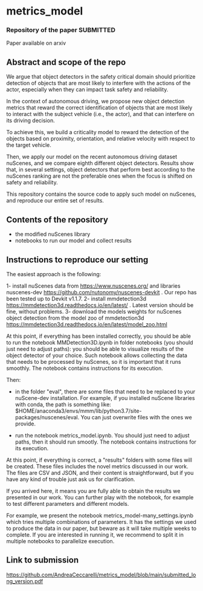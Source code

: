# metrics_model

### Repository of the paper SUBMITTED
Paper available on arxiv

## Abstract and scope of the repo

We argue that object detectors in the safety critical domain should prioritize detection of objects that are most likely to interfere with the actions of the actor, especially when they can impact task safety and reliability.

In the context of autonomous driving, we propose new object detection metrics that reward the correct identification of objects that are most likely to interact with the subject vehicle (i.e., the actor), and that can interfere on its driving decision. 

To achieve this, we build a criticality model to reward the detection of the objects based on proximity, orientation, and relative velocity with respect to the target vehicle. 

Then, we apply our model on the recent autonomous driving dataset nuScenes, and we compare eighth different object detectors. Results show that, in several settings, object detectors that perform best according to the nuScenes ranking are not the preferable ones when the focus is shifted on safety and reliability.

This repository contains the source code to apply such model on nuScenes, and reproduce our entire set of results.

## Contents of the repository
- the modified nuScenes library
- notebooks to run our model and collect results

## Instructions to reproduce our setting
The easiest approach is the following:

1- install nuScenes data from https://www.nuscenes.org/ and libraries nuscenes-dev https://github.com/nutonomy/nuscenes-devkit . Our repo has been tested up to Devkit v1.1.7.
2- install mmdetection3d https://mmdetection3d.readthedocs.io/en/latest/ . Latest version should be fine, without problems.
3- download the models weights for nuScenes object detection from the model zoo of mmdetection3d https://mmdetection3d.readthedocs.io/en/latest/model_zoo.html

At this point, if everything has been installed correctly, you should be able to run the notebook MMDetection3D.ipynb in folder notebooks (you should just need to adjust paths): you should be able to visualize results of the object detector of your choice. Such notebook allows collecting the data that needs to be processed by nuScenes, so it is important that it runs smoothly. The notebook contains instructions for its execution.

Then:
- in the folder "eval", there are some files that need to be replaced to your nuScene-dev installation. For example, if you installed nuScene libraries with conda, the path is something like: $HOME/anaconda3/envs/mmm/lib/python3.7/site-packages/nuscenes/eval. You can just overwrite files with the ones we provide.

- run the notebook metrics_model.ipynb.  You should just need to adjust paths, then it should run smootly. The notebook contains instructions for its execution.

At this point, if everything is correct, a "results" folders with some files will be created. These files includes the novel metrics discussed in our work. The files are CSV and JSON, and their content is straightforward, but if you have any kind of trouble just ask us for clarification.

If you arrived here, it means you are fully able to obtain the results we presented in our work. You can further play with the notebook, for example to test different parameters and different models.

For example, we present the notebook metrics_model-many_settings.ipynb which tries multiple combinations of parameters. It has the settings we used to produce the data in our paper, but beware as it will take multiple weeks to complete. If you are interested in running it, we recommend to split it in multiple notebooks to parallelize execution.


## Link to submission
https://github.com/AndreaCeccarelli/metrics_model/blob/main/submitted_long_version.pdf
